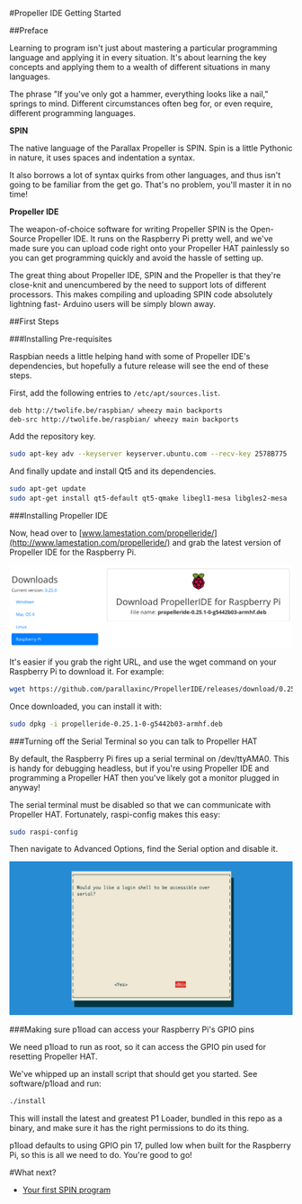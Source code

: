 #Propeller IDE Getting Started

##Preface

Learning to program isn't just about mastering a particular programming language
and applying it in every situation. It's about learning the key concepts
and applying them to a wealth of different situations in many languages.

The phrase "If you've only got a hammer, everything looks like a nail," springs to mind.
Different circumstances often beg for, or even require, different programming languages.

**SPIN**

The native language of the Parallax Propeller is SPIN. Spin is a little Pythonic in nature, 
it uses spaces and indentation a syntax.

It also borrows a lot of syntax quirks from other languages, and thus isn't going to be
familiar from the get go. That's no problem, you'll master it in no time!

**Propeller IDE**

The weapon-of-choice software for writing Propeller SPIN is the Open-Source Propeller IDE.
It runs on the Raspberry Pi pretty well, and we've made sure you can upload code right onto
your Propeller HAT painlessly so you can get programming quickly and avoid the hassle of setting up.

The great thing about Propeller IDE, SPIN and the Propeller is that they're close-knit and
unencumbered by the need to support lots of different processors. This makes compiling and uploading
SPIN code absolutely lightning fast- Arduino users will be simply blown away.

##First Steps

###Installing Pre-requisites

Raspbian needs a little helping hand with some of Propeller IDE's dependencies, but hopefully a future
release will see the end of these steps.

First, add the following entries to `/etc/apt/sources.list`.

```
deb http://twolife.be/raspbian/ wheezy main backports
deb-src http://twolife.be/raspbian/ wheezy main backports
```

Add the repository key.

```bash
sudo apt-key adv --keyserver keyserver.ubuntu.com --recv-key 2578B775
```

And finally update and install Qt5 and its dependencies.

```bash
sudo apt-get update
sudo apt-get install qt5-default qt5-qmake libegl1-mesa libgles2-mesa
```

###Installing Propeller IDE

Now, head over to [www.lamestation.com/propelleride/](http://www.lamestation.com/propelleride/) and grab the latest 
version of Propeller IDE for the Raspberry Pi.

![Propeller IDE download](images/propeller-ide-download.png)

It's easier if you grab the right URL, and use the wget command on your 
Raspberry Pi to download it. For example:

```bash
wget https://github.com/parallaxinc/PropellerIDE/releases/download/0.25.1/propelleride-0.25.1-0-g5442b03-armhf.deb
```

Once downloaded, you can install it with:

```bash
sudo dpkg -i propelleride-0.25.1-0-g5442b03-armhf.deb
```

###Turning off the Serial Terminal so you can talk to Propeller HAT

By default, the Raspberry Pi fires up a serial terminal on /dev/ttyAMA0. This is handy for debugging headless, but if you're using Propeller IDE and programming a Propeller HAT then you've likely got a monitor plugged in anyway!

The serial terminal must be disabled so that we can communicate with Propeller HAT. Fortunately, raspi-config makes this easy:

```bash
sudo raspi-config
```

Then navigate to Advanced Options, find the Serial option and disable it.

![Raspberry Pi, disable Serial Terminal](images/propeller-ide-serial-terminal.png)

###Making sure p1load can access your Raspberry Pi's GPIO pins

We need p1load to run as root, so it can access the GPIO pin used for resetting Propeller HAT. 

We've whipped up an install script that should get you started. See software/p1load and run:


```bash
./install
```

This will install the latest and greatest P1 Loader, bundled in this repo as a binary, and
make sure it has the right permissions to do its thing.

p1load defaults to using GPIO pin 17, pulled low when built for the Raspberry Pi, so this is all we need to do. You're good to go!

#What next?

* [Your first SPIN program](/documentation/Your-first-SPIN-program.md)
